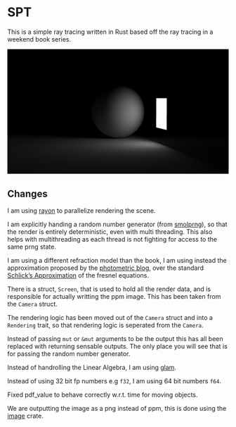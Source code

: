 # SPT

This is a simple ray tracing written in Rust based off the ray tracing in a weekend book series.

![alt text](simple_light.png "a render of a lightbox 25k samples per pixel")

## Changes

I am using [rayon](https://crates.io/crates/rayon) to parallelize rendering the scene.

I am explicitly handing a random number generator (from [smolprng](https://github.com/DKenefake/smolprng)),
so that the render is entirely deterministic, even with multi threading.
This also helps with multithreading as each thread is not fighting for access to the same prng state.

I am using a different refraction model than the book, I am using instead the approximation proposed by the [photometric blog](https://www.photometric.io/blog/improving-schlicks-approximation/), over the standard [Schlick’s Approximation](https://en.wikipedia.org/wiki/Schlick%27s_approximation) of the fresnel equations.

There is a struct, ``Screen``, that is used to hold all the render data, and is responsible for actually writting the ppm image. This has been taken from the ``Camera`` struct.

The rendering logic has been moved out of the ``Camera`` struct and into a ``Rendering`` trait, so that rendering 
logic is seperated from the ``Camera``.

Instead of passing ``mut`` or ``&mut`` arguments to be the output this has all been replaced with returning sensable outputs. The only place you will see that is for passing the random number generator.

Instead of handrolling the Linear Algebra, I am using [glam](https://crates.io/crates/glam).

Instead of using 32 bit fp numbers e.g ``f32``, I am using 64 bit numbers ``f64``.

Fixed pdf_value to behave correctly w.r.t. time for moving objects.

We are outputting the image as a png instead of ppm, this is done using the [image](https://crates.io/crates/image) crate.
